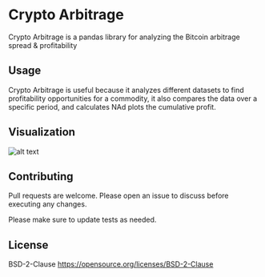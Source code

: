 # Crypto Arbitrage

Crypto Arbitrage is a pandas library for analyzing the Bitcoin arbitrage spread & profitability  

## Usage

Crypto Arbitrage is useful because it analyzes different datasets to find profitability opportunities
for a commodity, it also compares the data over a specific period, and calculates NAd plots the cumulative 
profit. 

## Visualization
![alt text](https://github.com/ggcorrochano/crypto_arbitrage/img/screenshot.jpg)


## Contributing

Pull requests are welcome. Please open an issue to discuss before executing any changes.

Please make sure to update tests as needed.

## License
BSD-2-Clause https://opensource.org/licenses/BSD-2-Clause
